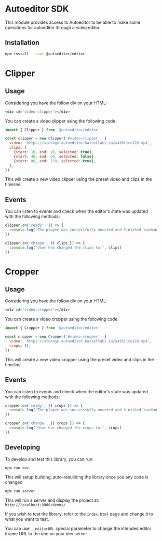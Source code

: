 # Autoeditor SDK

This module provides access to Autoeditor to be able to make some
operations for autoeditor through a video editor.

## Installation

```bash
npm install --save @autoeditor/editor
```

# Clipper

## Usage

Considering you have the follow div on your HTML:

```html
<div id="video-clipper"></div>
```

You can create a video clipper using the following code:

```javascript
import { Clipper } from '@autoeditor/editor'

const clipper = new Clipper('#video-clipper', {
  video: 'https://storage.autoeditor.kassellabs.io/a426c1ce128.mp4',
  clips: [
    {start: 10, end: 20, selected: true},
    {start: 40, end: 60, selected: false},
    {start: 80, end: 120, selected: true},
  ],
})
```

This will create a new video clipper using the preset video and clips in the timeline

## Events

You can listen to events and check when the editor's state was updated with the
following methods:

```javascript
clipper.on('ready', () => {
  console.log('The player was successfully mounted and finished loading')
})

clipper.on('change', ({ clips }) => {
  console.log('User has changed the clips to:', clips)
})
```

# Cropper

## Usage

Considering you have the follow div on your HTML:

```html
<div id="video-cropper"></div>
```

You can create a video cropper using the following code:

```javascript
import { Cropper } from '@autoeditor/editor'

const cropper = new Cropper('#video-cropper', {
  video: 'https://storage.autoeditor.kassellabs.io/a426c1ce128.mp4',
  crops: [],
})
```

This will create a new video cropper using the preset video and clips in the timeline

## Events

You can listen to events and check when the editor's state was updated with the
following methods:

```javascript
cropper.on('ready', ({ crops }) => {
  console.log('The player was successfully mounted and finished loading, the default crops are:', crops)
})

cropper.on('change', ({ crops }) => {
  console.log('User has changed the crops to:', crops)
})
```

## Developing

To develop and test this library, you can run:

```bash
npm run dev
```

This will setup building, auto-rebuilding the library once you any code is changed

```bash
npm run server
```

This will run a server and display the project at: `http://localhost:8080/demos/`

If you wish to test the library, refer to the `index.html` page and change it
to what you want to test.

You can use `__editorURL` special parameter to change the intended editor
iframe URL to the one on your dev server
